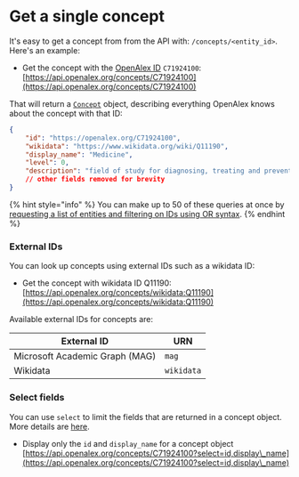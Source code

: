 # Get a single concept

It's easy to get a concept from from the API with: `/concepts/<entity_id>`. Here's an example:

* Get the concept with the [OpenAlex ID](../../how-to-use-the-api/get-single-entities/#the-openalex-id) `C71924100`: \
  [https://api.openalex.org/concepts/C71924100](https://api.openalex.org/concepts/C71924100)

That will return a [`Concept`](concept-object.md) object, describing everything OpenAlex knows about the concept with that ID:

```json
{
    "id": "https://openalex.org/C71924100",
    "wikidata": "https://www.wikidata.org/wiki/Q11190",
    "display_name": "Medicine",
    "level": 0,
    "description": "field of study for diagnosing, treating and preventing disease",
    // other fields removed for brevity
}
```

{% hint style="info" %}
You can make up to 50 of these queries at once by [requesting a list of entities and filtering on IDs using OR syntax](../../how-to-use-the-api/get-lists-of-entities/filter-entity-lists.md#addition-or).
{% endhint %}

### External IDs

You can look up concepts using external IDs such as a wikidata ID:

* Get the concept with wikidata ID Q11190:\
  [https://api.openalex.org/concepts/wikidata:Q11190](https://api.openalex.org/concepts/wikidata:Q11190)

Available external IDs for concepts are:

| External ID                    | URN        |
| ------------------------------ | ---------- |
| Microsoft Academic Graph (MAG) | `mag`      |
| Wikidata                       | `wikidata` |

### Select fields

You can use `select` to limit the fields that are returned in a concept object. More details are [here](../../how-to-use-the-api/get-lists-of-entities/select-fields.md).

* Display only the `id` and `display_name` for a concept object\
  [https://api.openalex.org/concepts/C71924100?select=id,display\_name](https://api.openalex.org/concepts/C71924100?select=id,display\_name)
